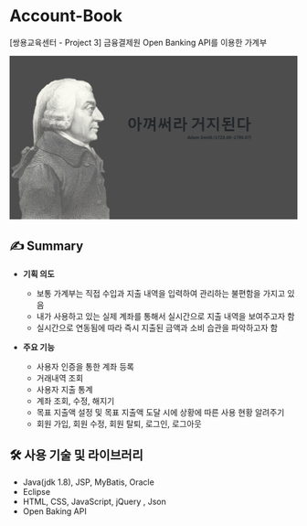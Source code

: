 # Account-Book
[쌍용교육센터 - Project 3]  금융결제원 Open Banking API를 이용한 가계부 

![image](main_image.png)

## ✍️ ****Summary****

- **기획 의도**
    - 보통 가계부는 직접 수입과 지출 내역을 입력하여 관리하는 불편함을 가지고 있음
    - 내가 사용하고 있는 실제 계좌를 통해서 실시간으로 지출 내역을 보여주고자 함
    - 실시간으로 연동됨에 따라 즉시 지출된 금액과 소비 습관을 파악하고자 함
    
- **주요 기능**
    - 사용자 인증을 통한 계좌 등록
    - 거래내역 조회
    - 사용자 지출 통계
    - 계좌 조회, 수정, 해지기
    - 목표 지출액 설정 및 목표 지출액 도달 시에 상황에 따른 사용 현황 알려주기
    - 회원 가입, 회원 수정, 회원 탈퇴, 로그인, 로그아웃

## 🛠 사용 기술 및 라이브러리

- Java(jdk 1.8), JSP, MyBatis, Oracle
- Eclipse
- HTML, CSS, JavaScript, jQuery , Json
- Open Baking API
